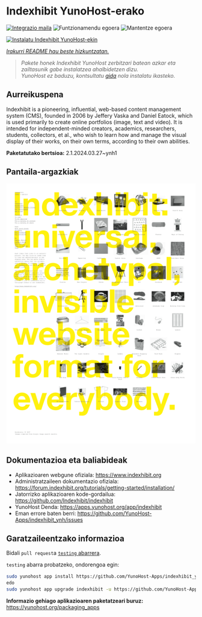 <!--
Ohart ongi: README hau automatikoki sortu da <https://github.com/YunoHost/apps/tree/master/tools/readme_generator>ri esker
EZ editatu eskuz.
-->

# Indexhibit YunoHost-erako

[![Integrazio maila](https://dash.yunohost.org/integration/indexhibit.svg)](https://dash.yunohost.org/appci/app/indexhibit) ![Funtzionamendu egoera](https://ci-apps.yunohost.org/ci/badges/indexhibit.status.svg) ![Mantentze egoera](https://ci-apps.yunohost.org/ci/badges/indexhibit.maintain.svg)

[![Instalatu Indexhibit YunoHost-ekin](https://install-app.yunohost.org/install-with-yunohost.svg)](https://install-app.yunohost.org/?app=indexhibit)

*[Irakurri README hau beste hizkuntzatan.](./ALL_README.md)*

> *Pakete honek Indexhibit YunoHost zerbitzari batean azkar eta zailtasunik gabe instalatzea ahalbidetzen dizu.*  
> *YunoHost ez baduzu, kontsultatu [gida](https://yunohost.org/install) nola instalatu ikasteko.*

## Aurreikuspena

Indexhibit is a pioneering, influential, web-based content management system (CMS), founded in 2006 by Jeffery Vaska and Daniel Eatock, which is used primarily to create online portfolios (image, text and video).
It is intended for independent-minded creators, academics, researchers, students, collectors, et al., who wish to learn how and manage the visual display of their works, on their own terms, according to their own abilities.


**Paketatutako bertsioa:** 2.1.2024.03.27~ynh1

## Pantaila-argazkiak

![Indexhibit(r)en pantaila-argazkia](./doc/screenshots/146_indexhibit.png)

## Dokumentazioa eta baliabideak

- Aplikazioaren webgune ofiziala: <https://www.indexhibit.org>
- Administratzaileen dokumentazio ofiziala: <https://forum.indexhibit.org/tutorials/getting-started/installation/>
- Jatorrizko aplikazioaren kode-gordailua: <https://github.com/Indexhibit/indexhibit>
- YunoHost Denda: <https://apps.yunohost.org/app/indexhibit>
- Eman errore baten berri: <https://github.com/YunoHost-Apps/indexhibit_ynh/issues>

## Garatzaileentzako informazioa

Bidali `pull request`a [`testing` abarrera](https://github.com/YunoHost-Apps/indexhibit_ynh/tree/testing).

`testing` abarra probatzeko, ondorengoa egin:

```bash
sudo yunohost app install https://github.com/YunoHost-Apps/indexhibit_ynh/tree/testing --debug
edo
sudo yunohost app upgrade indexhibit -u https://github.com/YunoHost-Apps/indexhibit_ynh/tree/testing --debug
```

**Informazio gehiago aplikazioaren paketatzeari buruz:** <https://yunohost.org/packaging_apps>
